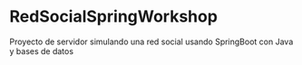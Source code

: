# RedSocialSpringWorkshop
Proyecto de servidor simulando una red social usando SpringBoot con Java y bases de datos 
